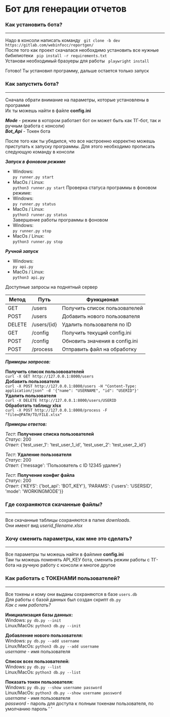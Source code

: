 # Бот для генерации отчетов

### Как установить бота?
------
Надо в консоли написать команду
` git clone -b dev https://gitlab.com/webinfocc/reportgen/`  
После того как проект скачалася необохдимо установить все нужные бибилиотеки
` pip install -r requirements.txt`  
Установи необходимый бразуеры для работы
` playwright install`  
  
Готово! Ты установил программу, дальше остается только запуск

### Как запустить бота?
------
Сначала обрати внимание на параметры, которые установлены в программе  
Их ты можешь найти в файле **config.ini**  
  
***Mode*** - режим в котором работает бот он может быть как ТГ-бот, так и ручным (работа с консоли)  
***Bot_Api*** - Токен бота  
  
После того как ты убедился, что все настроенно корректно можешь приступать к запуску программы. Для этого необходимо прописать следующую команду в консоли

***Запуск в фоновом режиме***  
- Windows:  
  `py runner.py start`
- MacOs / Linux:  
    `python3 runner.py start`
Проверка статуса программы в фоновом режиме:  
- Windows:  
  `py runner.py status`  
- MacOs / Linux:  
    `python3 runner.py status`  
Завершение работы программы в фоновом  
- Windows:  
  `py runner.py stop`
- MacOs / Linux:  
    `python3 runner.py stop`

***Ручной запуск***
- Windows:  
    `py api.py`
- MacOs / Linux:  
    `python3 api.py`

Доступные запросы на поднятный сервер  

|   Метод     |    Путь     |           Функционал           |
|-------------|-------------|--------------------------------|
|    GET      |  /users     | Получить список пользователей  |
|    POST     |  /users     | Добавить нового пользователя   |
|   DELETE    | /users/{id} | Удалить пользователя по ID     |
|    GET      |  /config    | Получить текущий config.ini    |
|    POST     |  /config    | Обновить значения в config.ini |
|    POST     |  /process   | Отправить файл на обработку    |
  
***Примеры запросов:***  
  
**Получить список пользовователей**  
`curl -X GET http://127.0.0.1:8000/users`  
**Добавить пользователя**  
`curl -X POST http://127.0.0.1:8000/users -H "Content-Type: application/json" -d '{"name": "USERNAME", "id": "USERID"}'`  
**Удалить пользователя**  
`curl -X DELETE http://127.0.0.1:8000/users/USERID`  
**Обработать таблицу xlsx**  
`curl -X POST http://127.0.0.1:8000/process -F "file=@PATH/TO/FILE.xlsx"`  
  
***Примеры ответов:***  

*Тест*: **Получение списка пользователей**  
*Статус*: 200  
*Ответ*: {'test_user_1': 'test_user_1_id', 'test_user_2': 'test_user_2_id'}  
  
*Тест*: **Удаление пользователя**  
*Статус*: 200  
*Ответ*: {'message': 'Пользователь с ID 12345 удален'}  
  
*Тест*: **Получение конфиг файла**  
*Статус*: 200  
*Ответ*: {'KEYS': {'bot_api': 'BOT_KEY'}, 'PARAMS': {'users': 'USERSID', 'mode': 'WORKINGMODE'}}  


### Где сохраняются скачанные файлы?
------
Все скачанные таблицы сохраняются в папке *downloads*.  
Они имеют вид *userid_filename.xlsx*  

### Хочу сменить параметры, как мне это сделать?
------
Все параметры ты можешь найти в файлике **config.ini**  
Там ты можешь поменять API_KEУ бота, сменить режим работы с ТГ-бота на ручную работу с консоли и многое другое

### Как работать с ТОКЕНАМИ пользователей?
------
Все токены и кому они выданы сохраняются в базе `users.db`  
Для работы с базой данных был создан скрипт `db.py`  
*Как с ним работать?*  
  
**Инициализация базы данных:**  
Windows: `py db.py --init`  
Linux/MacOs: `python3 db.py --init`  
  
**Добавление нового пользователя:**  
Windows: `py db.py --add username`  
Linux/MacOs: `python3 db.py --add username`  
*username* - имя пользователя  
  
**Список всех пользователей:**  
Windows: `py db.py --list`  
Linux/MacOs: `python3 db.py --list`  
  
**Показать токен пользователя:**  
Windows: `py db.py --show username password`  
Linux/MacOs: `python3 db.py --show username password`  
*username* - имя пользователя  
*password* - пароль для доступа к полным токенам пользователя, по умолчанию пароль ' '